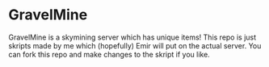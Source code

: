 # GravelMine

GravelMine is a skymining server which has unique items!
This repo is just skripts made by me which (hopefully) Emir will put on the actual server.
You can fork this repo and make changes to the skript if you like.
